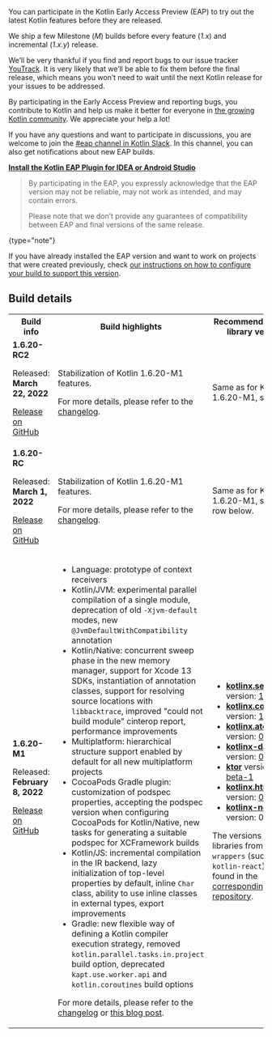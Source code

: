 [//]: # (title: Participate in the Kotlin Early Access Preview)

You can participate in the Kotlin Early Access Preview (EAP) to try out the latest Kotlin features before they are released.

We ship a few Milestone (_M_) builds before every feature (_1.x_) and incremental (_1.x.y_) release. 

We’ll be very thankful if you find and report bugs to our issue tracker [YouTrack](https://kotl.in/issue). 
It is very likely that we’ll be able to fix them before the final release, which means you won’t need to wait until the next Kotlin release for your issues to be addressed. 

By participating in the Early Access Preview and reporting bugs, you contribute to Kotlin and help us make it better 
for everyone in [the growing Kotlin community](https://kotlinlang.org/community/). We appreciate your help a lot! 

If you have any questions and want to participate in discussions, you are welcome to join the [#eap channel in Kotlin Slack](https://app.slack.com/client/T09229ZC6/C0KLZSCHF). 
In this channel, you can also get notifications about new EAP builds.

**[Install the Kotlin EAP Plugin for IDEA or Android Studio](install-eap-plugin.md)**

> By participating in the EAP, you expressly acknowledge that the EAP version may not be reliable, may not work as intended, and may contain errors.
>
> Please note that we don’t provide any guarantees of compatibility between EAP and final versions of the same release. 
>
{type="note"}

If you have already installed the EAP version and want to work on projects that were created previously, 
check [our instructions on how to configure your build to support this version](configure-build-for-eap.md). 

## Build details

<table>
    <tr>
        <th>Build info</th>
        <th>Build highlights</th>
        <th>Recommended kotlinx library versions</th>
    </tr>
    <tr>
        <td><strong>1.6.20-RC2</strong>
            <p>Released: <strong>March 22, 2022</strong></p>
            <p><a href="https://github.com/JetBrains/kotlin/releases/tag/v1.6.20-RC2" target="_blank">Release on GitHub</a></p>
        </td>
        <td>
            <p>Stabilization of Kotlin 1.6.20-M1 features.</p>
            <p>For more details, please refer to the <a href="https://github.com/JetBrains/kotlin/releases/tag/v1.6.20-RC2">changelog</a>.</p>
        </td>
        <td>
            <p>Same as for Kotlin 1.6.20-M1, see below.</p>
        </td>
    </tr>
    <tr>
        <td><strong>1.6.20-RC</strong>
            <p>Released: <strong>March 1, 2022</strong></p>
            <p><a href="https://github.com/JetBrains/kotlin/releases/tag/v1.6.20-RC" target="_blank">Release on GitHub</a></p>
        </td>
        <td>
            <p>Stabilization of Kotlin 1.6.20-M1 features.</p>
            <p>For more details, please refer to the <a href="https://github.com/JetBrains/kotlin/releases/tag/v1.6.20-RC">changelog</a>.</p>
        </td>
        <td>
            <p>Same as for Kotlin 1.6.20-M1, see the row below.</p>
        </td>
    </tr>
    <tr>
        <td><strong>1.6.20-M1</strong>
            <p>Released: <strong>February 8, 2022</strong></p>
            <p><a href="https://github.com/JetBrains/kotlin/releases/tag/v1.6.20-M1" target="_blank">Release on GitHub</a></p>
        </td>
        <td>
             <ul>
                <li>Language: prototype of context receivers</li>
                <li>Kotlin/JVM: experimental parallel compilation of a single module, deprecation of old <code>-Xjvm-default</code> modes, new <code>@JvmDefaultWithCompatibility</code> annotation</li>
                <li>Kotlin/Native: concurrent sweep phase in the new memory manager, support for Xcode 13 SDKs, instantiation of annotation classes, support for resolving source locations with <code>libbacktrace</code>, improved "could not build module" cinterop report, performance improvements</li>
                <li>Multiplatform: hierarchical structure support enabled by default for all new multiplatform projects</li>
                <li>CocoaPods Gradle plugin: customization of podspec properties, accepting the podspec version when configuring CocoaPods for Kotlin/Native, new tasks for generating a suitable podspec for XCFramework builds</li>
                <li>Kotlin/JS: incremental compilation in the IR backend, lazy initialization of top-level properties by default, inline <code>Char</code> class, ability to use inline classes in external types, export improvements</li>
                <li>Gradle: new flexible way of defining a Kotlin compiler execution strategy, removed <code>kotlin.parallel.tasks.in.project</code> build option, deprecated <code>kapt.use.worker.api</code> and <code>kotlin.coroutines</code> build options</li>
            </ul>
            <p>For more details, please refer to the <a href="https://github.com/JetBrains/kotlin/releases/tag/v1.6.20-M1">changelog</a> or <a href="https://blog.jetbrains.com/kotlin/2022/02/kotlin-1-6-20-m1-released/">this blog post</a>.</p>
        </td>
        <td>
            <ul>
                <li><a href="https://github.com/Kotlin/kotlinx.serialization" target="_blank"><strong>kotlinx.serialization</strong></a> version: <a href="https://github.com/Kotlin/kotlinx.serialization/releases/tag/v1.3.2" target="_blank">1.3.2</a></li>
                <li><a href="https://github.com/Kotlin/kotlinx.coroutines" target="_blank"><strong>kotlinx.coroutines</strong></a> version: <a href="https://github.com/Kotlin/kotlinx.coroutines/releases/tag/1.6.0" target="_blank">1.6.0</a></li>
                <li><a href="https://github.com/Kotlin/kotlinx.atomicfu" target="_blank"><strong>kotlinx.atomicfu</strong></a> version: <a href="https://github.com/Kotlin/kotlinx.atomicfu/releases/tag/0.17.0" target="_blank">0.17.0</a></li>          
                <li><a href="https://github.com/Kotlin/kotlinx-datetime" target="_blank"><strong>kotlinx-datetime</strong></a> version: <a href="https://github.com/Kotlin/kotlinx-datetime/releases/tag/v0.3.2" target="_blank">0.3.2</a></li>          
                <li><a href="https://ktor.io/" target="_blank"><strong>ktor</strong></a> version: <a href="https://github.com/ktorio/ktor/releases/tag/2.0.0-beta-1" target="_blank">2.0.0-beta-1</a></li>
                <li><a href="https://github.com/Kotlin/kotlinx.html" target="_blank"><strong>kotlinx.html</strong></a> version: <a href="https://github.com/Kotlin/kotlinx.html/releases/tag/0.7.2" target="_blank">0.7.2</a></li>
                <li><a href="https://github.com/Kotlin/kotlinx-nodejs" target="_blank"><strong>kotlinx-nodejs</strong></a> version: 0.0.7</li>
            </ul>
            <p>The versions of libraries from <code>kotlin-wrappers</code> (such as <code>kotlin-react</code>) can be found in the <a href="https://github.com/JetBrains/kotlin-wrappers" target="_blank">corresponding repository</a>.</p>
        </td>
    </tr>
</table>